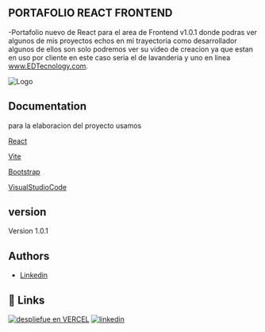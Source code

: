 
## PORTAFOLIO REACT FRONTEND

-Portafolio nuevo de React para el area de Frontend v1.0.1 donde podras ver algunos de mis proyectos echos en mi trayectoria como desarrollador algunos de ellos son solo podremos ver su video de creacion ya que estan en uso por cliente en este caso seria el de lavanderia y uno en linea www.EDTecnology.com.

![Logo](https://i.pinimg.com/originals/3b/78/f6/3b78f6e7ebabe7d8b9f8c54a8ede64b8.png)


## Documentation

para la elaboracion del proyecto usamos 

[React](https://es.react.dev/)

[Vite](https://vite.dev/)

[Bootstrap](https://getbootstrap.com/)

[VisualStudioCode](https://code.visualstudio.com/)
## version

Version 1.0.1

## Authors

- [Linkedin](https://www.linkedin.com/in/edwin-castro-13a763272/)


## 🔗 Links
[![despliefue en VERCEL](https://img.shields.io/badge/Portafolio-000?style=for-the-badge&logo=ko-fi&logoColor=gold)](https://portafolio-frontend-rust.vercel.app/)
[![linkedin](https://img.shields.io/badge/linkedin-0A66C2?style=for-the-badge&logo=linkedin&logoColor=gold)](https://www.linkedin.com/in/edwin-castro-13a763272/)
